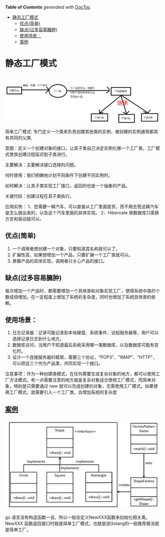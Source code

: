 <!-- START doctoc generated TOC please keep comment here to allow auto update -->
<!-- DON'T EDIT THIS SECTION, INSTEAD RE-RUN doctoc TO UPDATE -->
**Table of Contents**  *generated with [DocToc](https://github.com/thlorenz/doctoc)*

- [静态工厂模式](#%E9%9D%99%E6%80%81%E5%B7%A5%E5%8E%82%E6%A8%A1%E5%BC%8F)
  - [优点(简单)](#%E4%BC%98%E7%82%B9%E7%AE%80%E5%8D%95)
  - [缺点(过多容易臃肿)](#%E7%BC%BA%E7%82%B9%E8%BF%87%E5%A4%9A%E5%AE%B9%E6%98%93%E8%87%83%E8%82%BF)
  - [使用场景：](#%E4%BD%BF%E7%94%A8%E5%9C%BA%E6%99%AF)
  - [案例](#%E6%A1%88%E4%BE%8B)

<!-- END doctoc generated TOC please keep comment here to allow auto update -->

# 静态工厂模式

![](../../.img/process.jpg)

简单工厂模式: 专门定义一个类来负责创建其他类的实例，被创建的实例通常都具有共同的父类.

意图：定义一个创建对象的接口，让其子类自己决定实例化哪一个工厂类，工厂模式使其创建过程延迟到子类进行。

主要解决：主要解决接口选择的问题。

何时使用：我们明确地计划不同条件下创建不同实例时。

如何解决：让其子类实现工厂接口，返回的也是一个抽象的产品。

关键代码：创建过程在其子类执行。

应用实例： 1、您需要一辆汽车，可以直接从工厂里面提货，而不用去管这辆汽车是怎么做出来的，以及这个汽车里面的具体实现。 2、Hibernate 换数据库只需换方言和驱动就可以。

## 优点(简单)
1. 一个调用者想创建一个对象，只要知道其名称就可以了。
2. 扩展性高，如果想增加一个产品，只要扩展一个工厂类就可以。 
3. 屏蔽产品的具体实现，调用者只关心产品的接口。

## 缺点(过多容易臃肿)
每次增加一个产品时，都需要增加一个具体类和对象实现工厂，使得系统中类的个数成倍增加，在一定程度上增加了系统的复杂度，同时也增加了系统具体类的依赖。

## 使用场景：
1. 日志记录器：记录可能记录到本地硬盘、系统事件、远程服务器等，用户可以选择记录日志到什么地方。 
2. 数据库访问，当用户不知道最后系统采用哪一类数据库，以及数据库可能有变化时。 
3. 设计一个连接服务器的框架，需要三个协议，"POP3"、"IMAP"、"HTTP"，可以把这三个作为产品类，共同实现一个接口。

注意事项：作为一种创建类模式，在任何需要生成复杂对象的地方，都可以使用工厂方法模式。有一点需要注意的地方就是复杂对象适合使用工厂模式，而简单对象，特别是只需要通过 new 就可以完成创建的对象，无需使用工厂模式。如果使用工厂模式，就需要引入一个工厂类，会增加系统的复杂度

## [案例](chapter09_design_pattern/01_construction/01_factory/01_StaticFactoryMethod/main_test.go)

![](../../.img/example.png)

go 语言没有构造函数一说，所以一般会定义NewXXX函数来初始化相关类。
NewXXX 函数返回接口时就是简单工厂模式，也就是说Golang的一般推荐做法就是简单工厂。
